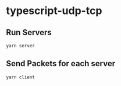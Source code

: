 # typescript-udp-tcp
## Run Servers 
```
yarn server
```
## Send Packets for each server 
```
yarn client
```
